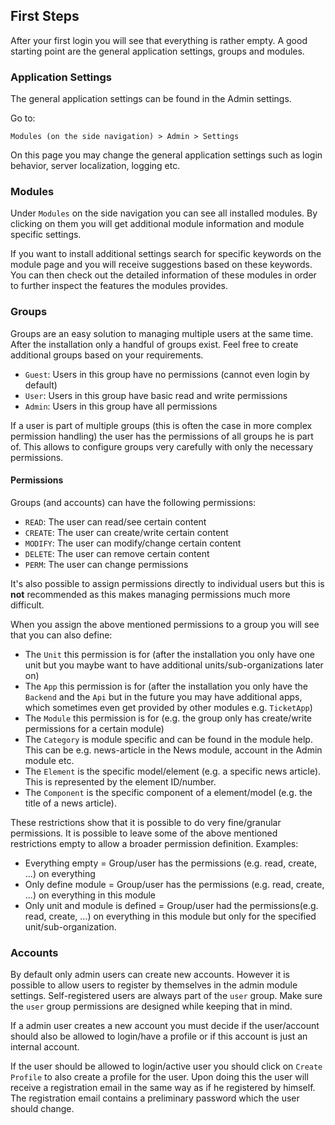 ## First Steps

After your first login you will see that everything is rather empty. A good starting point are the general application settings, groups and modules.

### Application Settings

The general application settings can be found in the Admin settings.

Go to: 

`Modules (on the side navigation) > Admin > Settings`

On this page you may change the general application settings such as login behavior, server localization, logging etc.

### Modules

Under `Modules` on the side navigation you can see all installed modules. By clicking on them you will get additional module information and module specific settings. 

If you want to install additional settings search for specific keywords on the module page and you will receive suggestions based on these keywords. You can then check out the detailed information of these modules in order to further inspect the features the modules provides.

### Groups

Groups are an easy solution to managing multiple users at the same time. After the installation only a handful of groups exist. Feel free to create additional groups based on your requirements.

* `Guest`: Users in this group have no permissions (cannot even login by default)
* `User`: Users in this group have basic read and write permissions
* `Admin`: Users in this group have all permissions

If a user is part of multiple groups (this is often the case in more complex permission handling) the user has the permissions of all groups he is part of. This allows to configure groups very carefully with only the necessary permissions.

#### Permissions

Groups (and accounts) can have the following permissions:

* `READ`: The user can read/see certain content
* `CREATE`: The user can create/write certain content
* `MODIFY`: The user can modify/change certain content
* `DELETE`: The user can remove certain content
* `PERM`: The user can change permissions

It's also possible to assign permissions directly to individual users but this is **not** recommended as this makes managing permissions much more difficult. 

When you assign the above mentioned permissions to a group you will see that you can also define:

* The `Unit` this permission is for (after the installation you only have one unit but you maybe want to have additional units/sub-organizations later on)
* The `App` this permission is for (after the installation you only have the `Backend` and the `Api` but in the future you may have additional apps, which sometimes even get provided by other modules e.g. `TicketApp`)
* The `Module` this permission is for (e.g. the group only has create/write permissions for a certain module)
* The `Category` is  module specific and can be found in the module help. This can be e.g. news-article in the News module, account in the Admin module etc.
* The `Element` is the specific model/element (e.g. a specific news article). This is represented by the element ID/number.
* The `Component` is the specific component of a element/model (e.g. the title of a news article).

These restrictions show that it is possible to do very fine/granular permissions. It is possible to leave some of the above mentioned restrictions empty to allow a broader permission definition. Examples:

* Everything empty = Group/user has the permissions (e.g. read, create, ...) on everything
* Only define module = Group/user has the permissions (e.g. read, create, ...) on everything in this module
* Only unit and module is defined = Group/user had the permissions(e.g. read, create, ...) on everything in this module but only for the specified unit/sub-organization.

### Accounts

By default only admin users can create new accounts. However it is possible to allow users to register by themselves in the admin module settings. Self-registered users are always part of the `user` group. Make sure the `user` group permissions are designed while keeping that in mind.

If a admin user creates a new account you must decide if the user/account should also be allowed to login/have a profile or if this account is just an internal account. 

If the user should be allowed to login/active user you should click on `Create Profile` to also create a profile for the user. Upon doing this the user will receive a registration email in the same way as if he registered by himself. The registration email contains a preliminary password which the user should change.

## 
